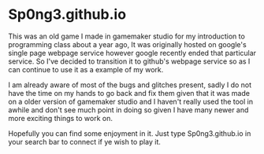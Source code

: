 # Sp0ng3.github.io
This was an old game I made in gamemaker studio for my introduction to programming class about a year ago, It was originally
hosted on google's single page webpage service however google recently ended that particular service.  So I've decided to transition it to github's webpage service so as I can continue to use it as a example of my work.

I am already aware of most of the bugs and glitches present, sadly I do not have the time on my hands to go back and fix them given that it was made on a older version of gamemaker studio and I haven't really used the tool in awhile and don't see much point in doing so given I have many newer and more exciting things to work on.

Hopefully you can find some enjoyment in it.  Just type Sp0ng3.github.io in your search bar to connect if ye wish to play it.
